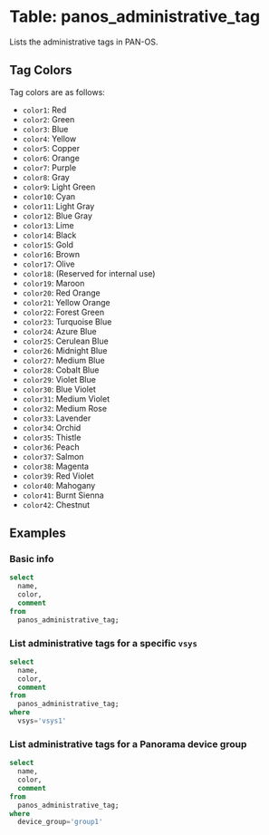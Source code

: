 # Table: panos_administrative_tag

Lists the administrative tags in PAN-OS.

## Tag Colors

Tag colors are as follows:

* `color1`: Red
* `color2`: Green
* `color3`: Blue
* `color4`: Yellow
* `color5`: Copper
* `color6`: Orange
* `color7`: Purple
* `color8`: Gray
* `color9`: Light Green
* `color10`: Cyan
* `color11`: Light Gray
* `color12`: Blue Gray
* `color13`: Lime
* `color14`: Black
* `color15`: Gold
* `color16`: Brown
* `color17`: Olive
* `color18`: (Reserved for internal use)
* `color19`: Maroon
* `color20`: Red Orange
* `color21`: Yellow Orange
* `color22`: Forest Green
* `color23`: Turquoise Blue
* `color24`: Azure Blue
* `color25`: Cerulean Blue
* `color26`: Midnight Blue
* `color27`: Medium Blue
* `color28`: Cobalt Blue
* `color29`: Violet Blue
* `color30`: Blue Violet
* `color31`: Medium Violet
* `color32`: Medium Rose
* `color33`: Lavender
* `color34`: Orchid
* `color35`: Thistle
* `color36`: Peach
* `color37`: Salmon
* `color38`: Magenta
* `color39`: Red Violet
* `color40`: Mahogany
* `color41`: Burnt Sienna
* `color42`: Chestnut

## Examples

### Basic info

```sql
select
  name,
  color,
  comment
from
  panos_administrative_tag;
```

### List administrative tags for a specific `vsys`

```sql
select
  name,
  color,
  comment
from
  panos_administrative_tag;
where
  vsys='vsys1'
```

### List administrative tags for a **Panorama** device group

```sql
select
  name,
  color,
  comment
from
  panos_administrative_tag;
where
  device_group='group1'
```


